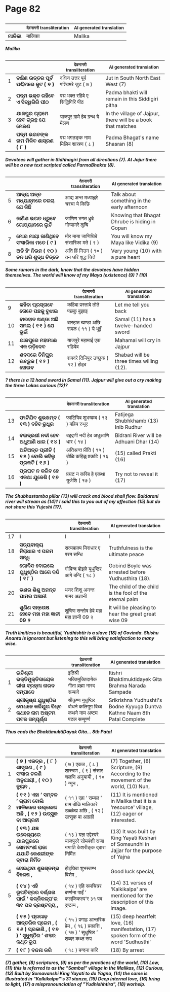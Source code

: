 # Page 82
## 
| | <sub>देवनागरी transliteration</sub> | <sub>AI generated translation</sub> |
| --- | --- | ---|
| **ମାଳିକା** | मालिका | Malika | <!-- Block 1 -->
<!-- Section [1],  -->
<!-- Placeholder for translation. Place text between the underscores(_) and with no leading or trailing spaces. -->
**_Malika_**


## 
| | | <sub>देवनागरी transliteration</sub> | <sub>AI generated translation</sub> |
| --- | --- | --- | ---|
| 1 | **ଦକ୍ଷିଣ ଉତ୍ତର ପୂର୍ବ ପଶ୍ଚିମରେ ଜୁଟ ( ୭ )** | दक्षिण उत्तर पूर्ब पश्चिमरे जुट ( ७ ) | Jut in South North East West (7) | <!-- Block 2 -->
| 2 | **ପଦ୍ମ ଭକ୍ତ ରହିବେ ଏ ସିଦ୍ଧିଗିରି ପୀଠ** | पद्म भक्त रहिबे ए सिद्धिगिरि पीठ | Padma bhakti will remain in this Siddigiri pitha | <!-- Block 2 -->
| 3 | **ଯାଜପୁର ଗ୍ରାମେ ହେବ ଗ୍ରନ୍ଥ ଯେ ମେଳଣ** | याजपुर ग्रामे हेब ग्रन्थ ये मेलण | In the village of Jajpur, there will be a book that matches | <!-- Block 2 -->
| 4 | **ପଦ୍ମ ଭଗତଙ୍କ ନାମ ମିଳିବ ଶାସ୍ରଣ ( ୮ )** | पद्म भगतङ्क नाम मिलिब शास्रण ( ८ ) | Padma Bhagat&#39;s name Shasran (8) | <!-- Block 2 -->

**_Devotees will gather in Sidhhagiri from all directions (7). At Jajur there will be a new text scripted called ParmaBhakta (8)._**

## 
| | | <sub>देवनागरी transliteration</sub> | <sub>AI generated translation</sub> |
| --- | --- | --- | ---|
| 5 | **ଆଦ୍ୟ ଅନ୍ତ ମଧ୍ୟାହ୍ନରେ ଚରଚା ଯେ କିଛି** | आद्य अन्त मध्याह्नरे चरचा ये किछि | Talk about something in the early afternoon | <!-- Block 2 -->
| 6 | **ଜାଣିଣ ଭଗତ ଧ୍ରୁବେ ଗୋପ୍ୟାନରେ ଲୁଚି** | जाणिण भगत ध्रुबे गोप्यानरे ळुचि | Knowing that Bhagat Dhrube is hiding in Gopan | <!-- Block 2 -->
| 7 | **ମୋର ମାୟା ଜାଣିଥିବେ ସଂସାରିକା ମତେ ( ୯ )** | मोर माया जाणिथिबे संसारिका मते ( ९ ) | You will know my Maya like Vidika (9) | <!-- Block 2 -->
| 8 | **ଅତି ହିଂ ନିଉନ ( ୧୦ ) ତନ ଧରି ଶୁଦ୍ଧ ଚିତ୍ତେ** | अति हिं निउन ( १० ) तन धरि शुद्ध चित्ते | Very young (10) with a pure heart | <!-- Block 2 -->

**_Some rumors in the dark, know that the devotees have hidden themselves. The world will know of my Maya (existence) (9) ? (10)_**

## 
| | | <sub>देवनागरी transliteration</sub> | <sub>AI generated translation</sub> |
| --- | --- | --- | ---|
| 9 | **କହିବା ପ୍ରସ୍ତାବେ ତୋତେ ପଛକୁ ବୁଝାଇ** | कहिबा प्रस्ताबे तोते पछकु बुझाइ | Let me tell you back | <!-- Block 2 -->
| 10 | **ବାରହାତ ଖଣ୍ଡା ଅଛି ସମଲ ( ୧୧ ) ଯେ ଭୂଇଁ** | बारहात खण्डा अछि समळ ( ११ ) ये भूइँ | Samal (11) has a twelve-handed sword | <!-- Block 2 -->
| 11 | **ଯାଜପୁରେ ମହାମାଈ ଏକ ରଡ଼ିଦେବ** | याजपुरे महामाई एक रड़िदेब | Mahamai will cry in Jajpur | <!-- Block 2 -->
| 12 | **ଶବଦରେ ତିନିପୁର ଉଚ୍ଛୁକ ( ୧୨ ) ହୋଇବ** | शबदरे तिनिपुर उच्छुक ( १२ ) होइब | Shabad will be three times willing (12). | <!-- Block 2 -->

**_? there is a 12 hand sword in Samal (11). Jajpur will give out a cry making the three Lokas curious (12)?_**

## 
| | | <sub>देवनागरी transliteration</sub> | <sub>AI generated translation</sub> |
| --- | --- | --- | ---|
| 13 | **ଫାଟିଯିବ ଶୁଭଖମ୍ବ ( ୧୩ ) ବହିବ ରୁଧୂର** | फाटियिब शुभखम्ब ( १३ ) बहिब रुधूर | Fatijega Shubhkhamb (13) Inib Rudhur | <!-- Block 2 -->
| 14 | **ବଇଦ୍ରଣୀ ନଦୀ ହେବ ଅଧୁଆଣି ଧାର ( ୧୪ )** | बइद्रणी नदी हेब अधुआणि धार ( १४ ) | Bidrani River will be Adhuani Dhar (14) | <!-- Block 2 -->
| 15 | **ଅତିଅନ୍ତ ପ୍ରୀତି ( ୧୫ ) ବୋଲି କହିଲୁ ପ୍ରକଟି ( ୧୬ )** | अतिअन्त प्रीति ( १५ ) बोळि कहिळु प्रकटि ( १६ ) | (15) called Prakti (16) | <!-- Block 2 -->
| 16 | **ପ୍ରଘଟ ନ କରିବ ହେ ଏକଥା ଯୁଜେଶି ( ୧୭ )** | प्रघट न करिब हे एकथा युजेशि ( १७ ) | Try not to reveal it (17) | <!-- Block 2 -->

**_The Shubhastamba pillar (13) will crack and blood shall flow. Baidarani river will stream as (14)? I said this to you out of my affection (15) but do not share this Yujeshi (17)._**

## 
| | | <sub>देवनागरी transliteration</sub> | <sub>AI generated translation</sub> |
| --- | --- | --- | ---|
| 17 | **l** | l | l | <!-- Block 2 -->
| 18 | **ସତ୍ୟବାକ୍ୟ ନିରାଧାର ଏ ପରମ ସନ୍ଧି** | सत्यबाक्य निराधार ए परम सन्धि | Truthfulness is the ultimate peace | <!-- Block 2 -->
| 19 | **ଗୋବିନ୍ଦ ବୋଇଲେ ଯୁଧୁଷ୍ଠିର ଆଗେ ବନ୍ଦି ( ୧୮ )** | गोबिन्द बोइळे युधुष्ठिर आगे बन्दि ( १८ ) | Gobind Boyle was arrested before Yudhusthira (18). | <!-- Block 2 -->
| 20 | **ଭଣର ଶିଶୁ ଅନନ୍ତ ପାମର ଅଜ୍ଞାନୀ** | भणर शिशु अनन्त पामर अज्ञानी | The child of the child is the fool of the eternal palm | <!-- Block 2 -->
| 21 | **ଶୁଣିଣ ସନ୍ତୋଷ ହେବେ ମହା ମହା ଜ୍ଞାନୀ 09 ୨** | शुणिण सन्तोष हेबे महा महा ज्ञानी 09 २ | It will be pleasing to hear the great great wise 09 | <!-- Block 3 -->
<!-- Section [2],  -->
<!-- Section [3],  -->
<!-- Placeholder for translation. Place text between the underscores(_) and with no leading or trailing spaces. -->
**_Truth limitless is beautiful, Yudhishtir is a slave (18) of Govinda. Shishu Ananta is ignorant but listening to this will bring satisfaction to many wise._**


## 
| | | <sub>देवनागरी transliteration</sub> | <sub>AI generated translation</sub> |
| --- | --- | --- | ---|
| 1 | **ଇତିଶ୍ରୀ ଭକ୍ତିମୁକ୍ତିଦାୟେକ ଗୀତା ବ୍ରହ୍ମା ନାରଦ ସମ୍ପାଦେ** | इतिश्री भक्तिमुक्तिदायेक गीता ब्रह्मा नारद सम्पादे | Itishri Bhaktimuktidayek Gita Brahma Narada Sampade | <!-- Block 4 -->
| 2 | **ଶ୍ରୀକୃଷ୍ଣ ଯୁଧୁଷ୍ଠିର ବୋଧନେ କଳିଯୁଗ ବିଧ୍ବ କଥନେ ନାମ ଅଷ୍ଟମ ପଟଳ ସମ୍ପୂର୍ଣ୍ଣ** | श्रीकृष्ण युधुष्ठिर बोधने कलियुग बिध्ब कथने नाम अष्टम पटल सम्पूर्ण्ण | Srikrishna Yudhushti&#39;s Bodne Kyyuga Duntva Kathne Naam 8th Patal Complete | <!-- Block 4 -->
<!-- Section [4],  -->
<!-- Placeholder for translation. Place text between the underscores(_) and with no leading or trailing spaces. -->
**_Thus ends the BhaktimuktiDayak Gita... 8th Patal_**


## 
| | | <sub>देवनागरी transliteration</sub> | <sub>AI generated translation</sub> |
| --- | --- | --- | ---|
| 1 | **( ୭ ) ଏକତ୍ର , ( ୮ ) ଶାସ୍ତ୍ରଣ , ( ୯ ) ସଂସାର ଚଳଣି ଅନୁଯାୟୀ , ( ୧୦ ) ନ୍ୟୁନ ,** | ( ७ ) एकत्र , ( ८ ) शास्त्रण , ( ९ ) संसार चलणि अनुयायी , ( १० ) न्युन , | (7) Together, (8) Scripture, (9) According to the movement of the world, (10) Nun, | <!-- Block 5 -->
| 2 | **( ୧୧ ) ଏହା ‘ ସମ୍ବଳ ’ ଗ୍ରାମ ବୋଲି ମାଳିକାରେ ଉଲ୍ଲେଖ ଅଛି , ( ୧୨ ) ଉତ୍ସୁକ ବା ଆଗ୍ରହୀ** | ( ११ ) एहा ‘ सम्बल ’ ग्राम बोळि मालिकारे उळ्ळेख अछि , ( १२ ) उत्सुक बा आग्रही | (11) It is mentioned in Malika that it is a &#39;resource&#39; village, (12) eager or interested. | <!-- Block 5 -->
| 3 | **( ୧୩ ) ଯଜ୍ଞ ଉଦ୍ଦେଶ୍ୟରେ ଯାଜପୁରରେ ସୋମବଂଶୀ ରାଜା ଯଯାତି କେଶରୀଙ୍କ ଦ୍ବାରା ନିର୍ମିତ** | ( १३ ) यज्ञ उद्देश्यरे याजपुररे सोमबंशी राजा ययाति केशरीङ्क द्बारा निर्मित | (13) It was built by King Yayati Keshari of Somsundhi in Jajjar for the purpose of Yajna | <!-- Block 5 -->
| 4 | **ହୋଇଥିବା ଶୁଭସ୍ତମ୍ଭ ବିଶେଷ ,** | होइथिबा शुभस्तम्भ बिशेष , | Good luck special, | <!-- Block 5 -->
| 5 | **( ୧୪ ) ଏହି ରୂପଚିତ୍ରର ବର୍ଣ୍ଣନା ପାଇଁ ‘ କଳ୍‌କିକଳ୍ପ’ର ୩୧ ପଦ ଦ୍ରଷ୍ଟବ୍ୟ ,** | ( १४ ) एहि रूपचित्रर बर्ण्णना पाइँ ‘ कल्‌किकल्प’र ३१ पद द्रष्टब्य , | (14) 31 verses of &#39;Kalkikalpa&#39; are mentioned for the description of this image. | <!-- Block 6 -->
| 6 | **( ୧୫ ) ପ୍ରଗାଢ଼ ଆନ୍ତରିକ ପ୍ରେମ , ( ୧୬ ) ପ୍ରକାଶି , ( ୧୭ ) ‘ ସୁଧୁଷ୍ଠିର ’ ଶବ୍ଦର କଥ୍ତ ରୂପ** | ( १५ ) प्रगाढ़ आन्तरिक प्रेम , ( १६ ) प्रकाशि , ( १७ ) ‘ सुधुष्ठिर ’ शब्दर कथ्त रूप | (15) deep heartfelt love, (16) manifestation, (17) spoken form of the word &#39;Sudhusthi&#39; | <!-- Block 7 -->
| 7 | **( ୧୮ ) ବନ୍ଦନା କରି** | ( १८ ) बन्दना करि | (18) By arrest | <!-- Block 7 -->
<!-- Section [5],  -->
<!-- Section [6],  -->
<!-- Section [7],  -->
<!-- Placeholder for translation. Place text between the underscores(_) and with no leading or trailing spaces. -->
**_(7) gather, (8) scriptures, (9) as per the practices of the world, (10) Low, (11) this is referred to as the "Sambal" village in the Malikas, (12) Curious, (13) Built by Somavanshi King Yayati to do Yagna, (14) the same is illustrated in "Kalkikalpa"'s 31 stanza, (15) Deep internal love, (16) bring to light, (17) a mispronounciation of "Yudhishhtira", (18) worhsip._**
